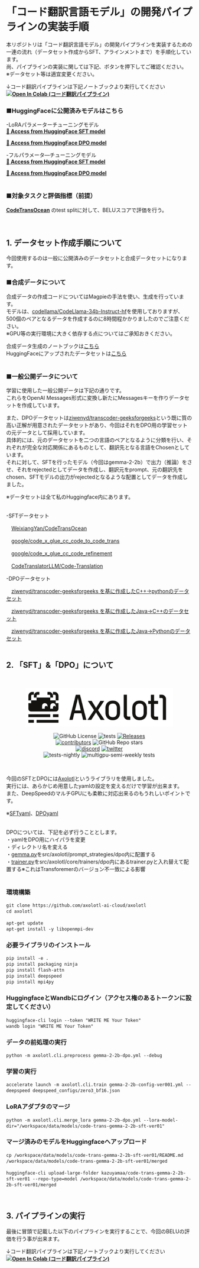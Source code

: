 # 「コード翻訳言語モデル」の開発パイプラインの実装手順
本リポジトリは「コード翻訳言語モデル」の開発パイプラインを実装するための一連の流れ（データセット作成からSFT、アラインメントまで）を手順化しています。  
尚、パイプラインの実装に関しては下記、ボタンを押下してご確認ください。  
※データセット等は適宜変更ください。
<br>

↓コード翻訳パイプラインは下記ノートブックより実行してください  
**[![Open In Colab (コード翻訳パイプライン)](https://colab.research.google.com/assets/colab-badge.svg)](https://colab.research.google.com/github/kazukitakayamas/llm-code-translation-tasks/blob/main/BELU-score-vllm-inference.ipynb)**
<br>

### ■HuggingFaceに公開済みモデルはこちら  

-LoRAパラメーターチューニングモデル  
**[🤗 Access from HuggingFace SFT model](https://huggingface.co/kazuyamaa/gemma-2-2b-sft-merged)**  

**[🤗 Access from HuggingFace DPO model](https://huggingface.co/kazuyamaa/gemma-2-2b-code-translate-dpo-merged)**  

-フルパラメータ―チューニングモデル  
**[🤗 Access from HuggingFace SFT model](https://huggingface.co/kazuyamaa/code-trans-gemma-2-2b-sft)**  

**[🤗 Access from HuggingFace DPO model](https://huggingface.co/kazuyamaa/code-trans-gemma-2-2b-dpo)**  
<br>

### ■対象タスクと評価指標（前提）
**[CodeTransOcean](https://github.com/WeixiangYAN/CodeTransOcean)** のtest splitに対して、BELUスコアで評価を行う。  
<br>
<br>

## 1. データセット作成手順について

今回使用するのは一般に公開済みのデータセットと合成データセットになります。
<br>

### ■合成データについて
合成データの作成コードについてはMagpieの手法を使い、生成を行っています。  
モデルは、[codellama/CodeLlama-34b-Instruct-hf](https://huggingface.co/codellama/CodeLlama-34b-Instruct-hf)を使用しておりますが、500個のペアとなるデータを作成するのに8時間程かかりましたのでご注意ください。  
※GPU等の実行環境に大きく依存する点についてはご承知おきください。

合成データ生成のノートブックは[こちら](https://github.com/kazukitakayamas/llm-code-translation-tasks/blob/main/datasets/magpie-code-translate.ipynb)  
HuggingFaceにアップされたデータセットは[こちら](https://huggingface.co/datasets/kazuyamaa/CodeLlama-34b-Instruct-hf-synthetic-datasets)  
<br>

### ■一般公開データについて

学習に使用した一般公開データは下記の通りです。  
これらをOpenAI Messages形式に変換し新たにMessagesキーを作りデータセットを作成しています。

また、DPOデータセットは[ziwenyd/transcoder-geeksforgeeks](https://huggingface.co/datasets/ziwenyd/transcoder-geeksforgeeks)という既に質の高い正解が用意されたデータセットがあり、今回はそれをDPO用の学習セットの元データとして採用しています。  
具体的には、元のデータセットを二つの言語のペアとなるように分類を行い、それぞれが完全な対応関係にあるものとして、翻訳先となる言語をChosenとしています。  
それに対して、SFTを行ったモデル（今回はgemma-2-2b）で出力（推論）をさせ、それをrejectedとしてデータを作成し、翻訳元をprompt、元の翻訳先をchosen、SFTモデルの出力がrejectedとなるような配置としてデータを作成しました。
<br>

※データセットは全て私のHuggingface内にあります。  
<br>

 -SFTデータセット  

　[WeixiangYan/CodeTransOcean](https://huggingface.co/datasets/kazuyamaa/multi-language-messages-01)
<br>

　[google/code_x_glue_cc_code_to_code_trans](https://huggingface.co/datasets/kazuyamaa/code-translate-google_messages)
<br>

　[google/code_x_glue_cc_code_refinement](https://huggingface.co/datasets/kazuyamaa/code_x_glue_cc_code_refinement_messages)
<br>

　[CodeTranslatorLLM/Code-Translation](https://huggingface.co/datasets/kazuyamaa/CodeTranslatorLLM-Code-Translation_messages)
<br>

 -DPOデータセット  

　[ziwenyd/transcoder-geeksforgeeks を基に作成したC++→pythonのデータセット](https://huggingface.co/datasets/kazuyamaa/cpp-to-python-rlhf-dataset-ver01)
<br>

　[ziwenyd/transcoder-geeksforgeeks を基に作成したJava→C++のデータセット](https://huggingface.co/datasets/kazuyamaa/java-to-cpp-rlhf-dataset-ver01)
<br>

　[ziwenyd/transcoder-geeksforgeeks を基に作成したJava→Pythonのデータセット](https://huggingface.co/datasets/kazuyamaa/java-to-python-rlhf-dataset-ver01)
<br>
<br>

## 2. 「SFT」&「DPO」について
<br>

<p align="center">
    <picture>
        <source media="(prefers-color-scheme: dark)" srcset="https://raw.githubusercontent.com/axolotl-ai-cloud/axolotl/887513285d98132142bf5db2a74eb5e0928787f1/image/axolotl_logo_digital_white.svg">
        <source media="(prefers-color-scheme: light)" srcset="https://raw.githubusercontent.com/axolotl-ai-cloud/axolotl/887513285d98132142bf5db2a74eb5e0928787f1/image/axolotl_logo_digital_black.svg">
        <img alt="Axolotl" src="https://raw.githubusercontent.com/axolotl-ai-cloud/axolotl/887513285d98132142bf5db2a74eb5e0928787f1/image/axolotl_logo_digital_black.svg" width="400" height="104" style="max-width: 100%;">
    </picture>
</p>

<p align="center">
    <img src="https://img.shields.io/github/license/axolotl-ai-cloud/axolotl.svg?color=blue" alt="GitHub License">
    <img src="https://github.com/axolotl-ai-cloud/axolotl/actions/workflows/tests.yml/badge.svg" alt="tests">
    <a href="https://github.com/axolotl-ai-cloud/axolotl/releases"><img src="https://img.shields.io/github/release/axolotl-ai-cloud/axolotl.svg" alt="Releases"></a>
    <br/>
    <a href="https://github.com/axolotl-ai-cloud/axolotl/graphs/contributors"><img src="https://img.shields.io/github/contributors-anon/axolotl-ai-cloud/axolotl?color=yellow&style=flat-square" alt="contributors" style="height: 20px;"></a>
    <img src="https://img.shields.io/github/stars/axolotl-ai-cloud/axolotl" alt="GitHub Repo stars">
    <br/>
    <a href="https://discord.com/invite/HhrNrHJPRb"><img src="https://img.shields.io/badge/discord-7289da.svg?style=flat-square&logo=discord" alt="discord" style="height: 20px;"></a>
    <a href="https://twitter.com/axolotl_ai"><img src="https://img.shields.io/twitter/follow/axolotl_ai?style=social" alt="twitter" style="height: 20px;"></a>
    <br/>
    <img src="https://github.com/axolotl-ai-cloud/axolotl/actions/workflows/tests-nightly.yml/badge.svg" alt="tests-nightly">
    <img src="https://github.com/axolotl-ai-cloud/axolotl/actions/workflows/multi-gpu-e2e.yml/badge.svg" alt="multigpu-semi-weekly tests">
</p>
<br>

今回のSFTとDPOには[Axolotl](https://github.com/axolotl-ai-cloud/axolotl)というライブラリを使用しました。  
実行には、あらかじめ用意したyamlの設定を変えるだけで学習が出来ます。  
また、DeepSpeedのマルチGPUにも柔軟に対応出来るのもうれしいポイントです。  

※[SFTyaml](https://github.com/kazukitakayamas/llm-code-translation-tasks/blob/main/sft/gemma-2-2b-config.yml)、[DPOyaml](https://github.com/kazukitakayamas/llm-code-translation-tasks/blob/main/dpo/gemma-2-2b-dpo.yml)  
<br>

DPOについては、下記を必ず行うこととします。  
 ・yamlをDPO用にハイパラを変更  
 ・ディレクトリ名を変える  
 ・[gemma.py](https://github.com/kazukitakayamas/llm-code-translation-tasks/blob/main/dpo/gemma.py)をsrc/axolotl/prompt_strategies/dpo内に配置する  
 ・[trainer.py](https://github.com/kazukitakayamas/llm-code-translation-tasks/blob/main/dpo/trainer.py)をsrc/axolotl/core/trainers/dpo内にあるtrainer.pyと入れ替えて配置する※これはTransforemerのバージョン不一致による影響  
<br>

### 環境構築
```
git clone https://github.com/axolotl-ai-cloud/axolotl
cd axolotl

apt-get update
apt-get install -y libopenmpi-dev
```  

### 必要ライブラリのインストール
```
pip install -e .
pip install packaging ninja
pip install flash-attn
pip install deepspeed
pip install mpi4py
```  

### HuggingfaceとWandbにログイン（アクセス権のあるトークンに設定してください）
```
huggingface-cli login --token "WRITE ME Your Token"
wandb login "WRITE ME Your Token"
```  

### データの前処理の実行
```
python -m axolotl.cli.preprocess gemma-2-2b-dpo.yml --debug
```  

### 学習の実行
```
accelerate launch -m axolotl.cli.train gemma-2-2b-config-ver001.yml --deepspeed deepspeed_configs/zero3_bf16.json
```  

### LoRAアダプタのマージ
```
python -m axolotl.cli.merge_lora gemma-2-2b-dpo.yml --lora-model-dir="/workspace/data/models/code-trans-gemma-2-2b-sft-ver01"
```  

### マージ済みのモデルをHuggingfaceへアップロード
```
cp /workspace/data/models/code-trans-gemma-2-2b-sft-ver01/README.md /workspace/data/models/code-trans-gemma-2-2b-sft-ver01/merged

huggingface-cli upload-large-folder kazuyamaa/code-trans-gemma-2-2b-sft-ver01 --repo-type=model /workspace/data/models/code-trans-gemma-2-2b-sft-ver01/merged
```
<br>

## 3. パイプラインの実行  
最後に冒頭で記載した以下のパイプラインを実行することで、今回のBELUの評価を行う事が出来ます。  

↓コード翻訳パイプラインは下記ノートブックより実行してください  
**[![Open In Colab (コード翻訳パイプライン)](https://colab.research.google.com/assets/colab-badge.svg)](https://colab.research.google.com/github/kazukitakayamas/llm-code-translation-tasks/blob/main/BELU-score-vllm-inference.ipynb)**
